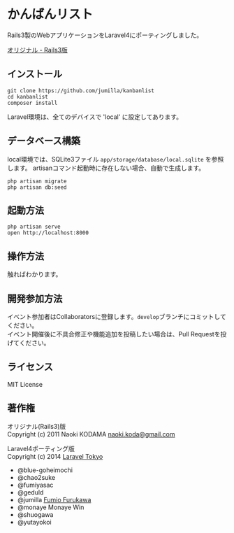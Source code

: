 # かんばんリスト

Rails3製のWebアプリケーションをLaravel4にポーティングしました。

[オリジナル - Rails3版](https://github.com/volpe28v/kanban-list)

## インストール

```
git clone https://github.com/jumilla/kanbanlist
cd kanbanlist
composer install
```

Laravel環境は、全てのデバイスで 'local' に設定してあります。

## データベース構築

local環境では、SQLite3ファイル `app/storage/database/local.sqlite` を参照します。
artisanコマンド起動時に存在しない場合、自動で生成します。

```
php artisan migrate
php artisan db:seed
```

## 起動方法

```
php artisan serve
open http://localhost:8000
```

## 操作方法

触ればわかります。

## 開発参加方法

イベント参加者はCollaboratorsに登録します。`develop`ブランチにコミットしてください。  
イベント開催後に不具合修正や機能追加を投稿したい場合は、Pull Requestを投げてください。  

## ライセンス

MIT License

## 著作権

オリジナル(Rails3)版  
Copyright (c) 2011 Naoki KODAMA naoki.koda@gmail.com

Laravel4ポーティング版  
Copyright (c) 2014 [Laravel Tokyo](http://laravel.tokyo)
* @blue-goheimochi
* @chao2suke
* @fumiyasac
* @geduld
* @jumilla [Fumio Furukawa](fumio.furukawa@gmail.com)
* @monaye Monaye Win
* @shuogawa
* @yutayokoi
